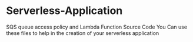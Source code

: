 # Serverless-Application
SQS queue access policy and Lambda Function Source Code
You Can use these files to help in the creation of your serverless application
